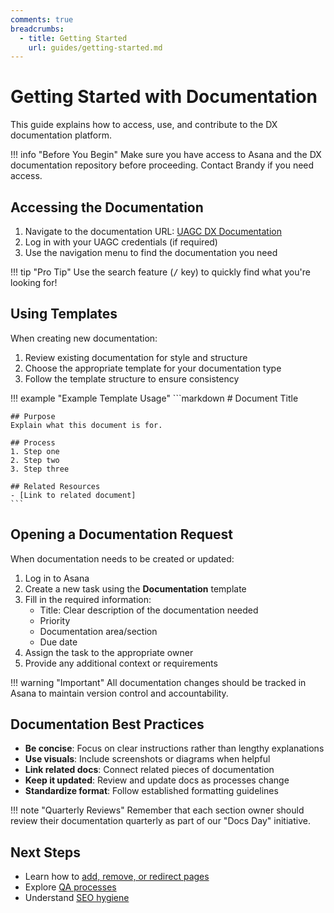 ```yaml
---
comments: true
breadcrumbs:
  - title: Getting Started
    url: guides/getting-started.md
---
```


# Getting Started with Documentation

This guide explains how to access, use, and contribute to the DX documentation platform.

!!! info "Before You Begin"
    Make sure you have access to Asana and the DX documentation repository before proceeding. Contact Brandy if you need access.

## Accessing the Documentation

1. Navigate to the documentation URL: [UAGC DX Documentation](https://omac049.github.io/uagc-dx-documentation/)
2. Log in with your UAGC credentials (if required)
3. Use the navigation menu to find the documentation you need

!!! tip "Pro Tip"
    Use the search feature (<kbd>/</kbd> key) to quickly find what you're looking for!

## Using Templates

When creating new documentation:

1. Review existing documentation for style and structure
2. Choose the appropriate template for your documentation type
3. Follow the template structure to ensure consistency

!!! example "Example Template Usage"
    ```markdown
    # Document Title
    
    ## Purpose
    Explain what this document is for.
    
    ## Process
    1. Step one
    2. Step two
    3. Step three
    
    ## Related Resources
    - [Link to related document]
    ```

## Opening a Documentation Request

When documentation needs to be created or updated:

1. Log in to Asana
2. Create a new task using the **Documentation** template
3. Fill in the required information:
   - Title: Clear description of the documentation needed
   - Priority
   - Documentation area/section
   - Due date
4. Assign the task to the appropriate owner
5. Provide any additional context or requirements

!!! warning "Important"
    All documentation changes should be tracked in Asana to maintain version control and accountability.

## Documentation Best Practices

- **Be concise**: Focus on clear instructions rather than lengthy explanations
- **Use visuals**: Include screenshots or diagrams when helpful
- **Link related docs**: Connect related pieces of documentation
- **Keep it updated**: Review and update docs as processes change
- **Standardize format**: Follow established formatting guidelines

!!! note "Quarterly Reviews"
    Remember that each section owner should review their documentation quarterly as part of our "Docs Day" initiative.

## Next Steps

- Learn how to [add, remove, or redirect pages](page-changes.md)
- Explore [QA processes](qa-smoke-test.md)
- Understand [SEO hygiene](seo-hygiene.md) 
